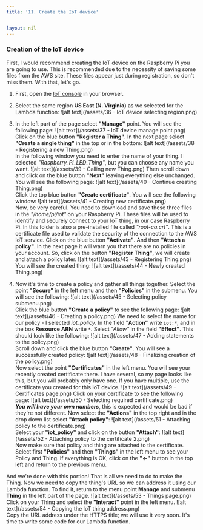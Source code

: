```yaml
---
title: '11. Create the IoT device'


layout: nil
---
```

### Creation of the IoT device
First, I would recommend creating the IoT device on the Raspberry Pi you are going to use. This is recommended due to the necessity of saving some files from the AWS site. These files appear just during registration, so don't miss them. 
With that, let's go. 

1.	First, open the [IoT console](https://console.aws.amazon.com/iot) in your browser. 

2.	Select the same region **US East (N. Virginia)** as we selected for the Lambda function:
![alt text](/assets/36 - IoT device selecting region.png) 

3.	In the left part of the page select **"Manage"** point. You will see the following page:
![alt text](/assets/37 - IoT device manage point.png) 
Click on the blue button **"Register a Thing"**. In the next page select **"Create a single thing"** in the top or in the bottom:
![alt text](/assets/38 - Registering a new Thing.png)   
In the following window you need to enter the name of your thing. I selected *"Raspberry_Pi_LED_Thing"*, but you can choose any name you want.
![alt text](/assets/39 - Calling new Thing.png) 
Then scroll down and click on the blue button **"Next"** leaving everything else unchanged. You will see the following page:
![alt text](/assets/40 - Continue creating Thing.png)     
Click the top blue button **"Create certificate"**. You will see the following window:
![alt text](/assets/41 - Creating new certificate.png)      
Now, be very careful. You need to download and save these three files in the *"/home/pi/iot"* on your Raspberry Pi. These files will be used to identify and securely connect to your IoT thing, in our case Raspberry Pi. In this folder is also a pre-installed file called *"root-ca.crt"*. This is a certificate file used to validate the security of the connection to the AWS IoT service.
Click on the blue button **"Activate"**. And then **"Attach a policy"**. In the next page it will warn you that there are no policies in your account. So, click on the button **"Register Thing"**, we will create and attach a policy later.
![alt text](/assets/43 - Registering Thing.png) 
You will see the created thing:
![alt text](/assets/44 - Newly created Thing.png) 

4.	Now it's time to create a policy and gather all things together. Select the point **"Secure"** in the left menu and then **"Policies"** in the submenu. You will see the following:
![alt text](/assets/45 - Selecting policy submenu.png)   
Click the blue button **"Create a policy"** to see the following page:
![alt text](/assets/46 - Creating a policy.png) 
We need to select the name for our policy - I selected *iot_policy*. In the field **"Action"** write `iot:*`, and in the box **Resource ARN** write `*`. Select *"Allow"* in the field **"Effect"**. This should look like the following:
![alt text](/assets/47 - Adding statements to the policy.png)  
Scroll down and click the blue button **"Create"**. You will see a successfully created policy:
![alt text](/assets/48 - Finalizing creation of the policy.png)    
Now select the point **"Certificates"** in the left menu. You will see your recently created certificate there. I have several, so my page looks like this, but you will probably only have one. If you have multiple, use the certificate you created for this IoT device.
![alt text](/assets/49 - Certificates page.png) 
Click on your certificate to see the following page:
![alt text](/assets/50 - Selecting required certificate.png)    
**_You will have your own numbers_**, this is expected and would be bad if they're not different. Now select the **"Actions"** in the top right and in the drop down list select **"Attach policy"**:
![alt text](/assets/51 - Attaching policy to the certificate.png)  
Select your **"iot_policy"** and click on the button **"Attach"**:
![alt text](/assets/52 - Attaching policy to the certificate 2.png)  
Now make sure that policy and thing are attached to the certificate. Select first **"Policies"** and then **"Things"** in the left menu to see your Policy and Thing.
If everything is OK, click on the **"<-"** button in the top left and return to the previous menu.

And we're done with this portion!  That is all we need to do to make the Thing. 
Now we need to copy the thing's URL so we can address it using our Lambda function. To find it, return to the menu point **Manage** and submenu **Thing** in the left part of the page.
![alt text](/assets/53 - Things page.png)  
Click on your Thing and select the **"Interact"** point in the left menu.
![alt text](/assets/54 - Copying the IoT thing address.png)  
Copy the URL address under the HTTPS title; we will use it very soon.
It's time to write some code for our Lambda function.
